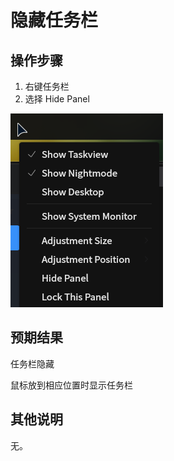 # 隐藏任务栏
## 操作步骤
1. 右键任务栏
2. 选择 Hide Panel

![隐藏任务栏-1](./img/隐藏任务栏-1.png)

## 预期结果

任务栏隐藏

鼠标放到相应位置时显示任务栏

## 其他说明
无。

